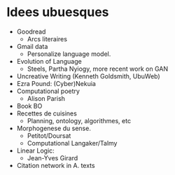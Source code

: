 # Idees ubuesques

- Goodread
  - Arcs literaires
- Gmail data
  - Personalize language model.
- Evolution of Language
  - Steels, Partha Nyiogy, more recent work on GAN
- Uncreative Writing (Kenneth Goldsmith, UbuWeb)
- Ezra Pound: (Cyber)Nekuia
- Computational poetry
  - Alison Parish
- Book BO
- Recettes de cuisines
  - Planning, ontology, algorithmes, etc
- Morphogenese du sense. 
  - Petitot/Doursat
  - Computational Langaker/Talmy
- Linear Logic:
  - Jean-Yves Girard
- Citation network in A. texts
